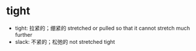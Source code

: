 # tight

- tight: 拉紧的；绷紧的 stretched or pulled so that it cannot stretch much further
- slack: 不紧的；松弛的 not stretched tight
